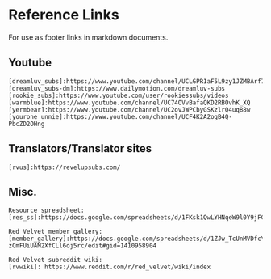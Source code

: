 # Reference Links

For use as footer links in markdown documents. 

## Youtube
```
[dreamluv_subs]:https://www.youtube.com/channel/UCLGPR1aF5L9zy1JZMBArf7g
[dreamluv_subs-dm]:https://www.dailymotion.com/dreamluv-subs
[rookie_subs]:https://www.youtube.com/user/rookiessubs/videos
[warmblue]:https://www.youtube.com/channel/UC74OVvBafaQKD2RBOvhK_XQ
[yermbear]:https://www.youtube.com/channel/UC2ovJWPCbyGSKzlrQ4uq88w
[yourone_unnie]:https://www.youtube.com/channel/UCF4K2A2ogB4Q-PbcZD2OHng
```

## Translators/Translator sites
```
[rvus]:https://revelupsubs.com/
```

## Misc.
```
Resource spreadsheet:
[res_ss]:https://docs.google.com/spreadsheets/d/1FKsk1QwLYHNqeW9l0Y9jFCacWe6KkPj9QMgcKt4ZaTQ/edit#gid=0

Red Velvet member gallery:
[member_gallery]:https://docs.google.com/spreadsheets/d/1ZJw_TcUnMVDfcYo6SRssM-zCmFUiUAM2XfCLl6oj5rc/edit#gid=1410958904

Red Velvet subreddit wiki:
[rvwiki]: https://www.reddit.com/r/red_velvet/wiki/index

```